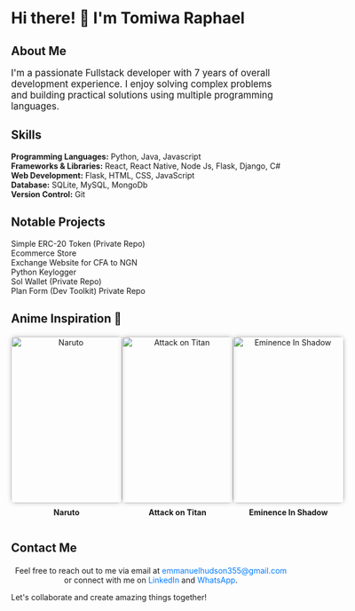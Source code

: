# Hi there! 👋 I'm Tomiwa Raphael

## About Me
<p style="font-size: 1.2em;">I'm a passionate Fullstack developer with 7 years of overall development experience. I enjoy solving complex problems and building practical solutions using multiple programming languages.</p>

## Skills
<ul style="list-style-type: none; padding: 0;">
  <li><strong>Programming Languages:</strong> Python, Java, Javascript</li>
  <li><strong>Frameworks & Libraries:</strong> React, React Native, Node Js, Flask, Django, C#</li>
  <li><strong>Web Development:</strong> Flask, HTML, CSS, JavaScript</li>
  <li><strong>Database:</strong> SQLite, MySQL, MongoDb</li>
  <li><strong>Version Control:</strong> Git</li>
</ul>

## Notable Projects
<ul style="list-style-type: none; padding: 0;">
  <li>Simple ERC-20 Token (Private Repo)</li>
  <li>Ecommerce Store</li>
  <li>Exchange Website for CFA to NGN</li>
  <li>Python Keylogger</li>
  <li>Sol Wallet (Private Repo)</li>
  <li>Plan Form (Dev Toolkit) Private Repo</li>
</ul>

## Anime Inspiration 🌟
<div style="display: flex; justify-content: space-around; margin-top: 20px;">
  <div style="text-align: center;">
    <img src="https://w0.peakpx.com/wallpaper/454/815/HD-wallpaper-naruto-art-fictional-character-thumbnail.jpg" alt="Naruto" style="border-radius: 8px; width: 200px; height: 300px; box-shadow: 0 0 8px rgba(0,0,0,0.2); transition: transform 0.3s ease-in-out;">
    <p style="font-size: 14px; margin-top: 8px;"><strong>Naruto</strong></p>
  </div>
  <div style="text-align: center;">
    <img src="https://w0.peakpx.com/wallpaper/878/103/HD-wallpaper-attack-on-titan-aot-attack-on-titan-eren-thumbnail.jpg" alt="Attack on Titan" style="border-radius: 8px; width: 200px; height: 300px; box-shadow: 0 0 8px rgba(0,0,0,0.2); transition: transform 0.3s ease-in-out;">
    <p style="font-size: 14px; margin-top: 8px;"><strong>Attack on Titan</strong></p>
  </div>
  <div style="text-align: center;">
    <img src="https://i.pinimg.com/originals/5d/8f/4e/5d8f4ec875a85508ae7c08697a5c1f35.jpg" alt="Eminence In Shadow" style="border-radius: 8px; width: 200px; height: 300px; box-shadow: 0 0 8px rgba(0,0,0,0.2); transition: transform 0.3s ease-in-out;">
    <p style="font-size: 14px; margin-top: 8px;"><strong>Eminence In Shadow</strong></p>
  </div>
</div>

## Contact Me
<p style="text-align: center; margin-top: 20px;">Feel free to reach out to me via email at <a href="mailto:emmanuelhudson355@gmail.com" style="text-decoration: none; color: #007AFF;">emmanuelhudson355@gmail.com</a> or connect with me on <a href="https://www.linkedin.com/in/emmanuel-hudson-03099b266" target="_blank" style="text-decoration: none; color: #007AFF;">LinkedIn</a> and <a href="tel:+2348071273078" style="text-decoration: none; color: #007AFF;">WhatsApp</a>.</p>

Let's collaborate and create amazing things together!
